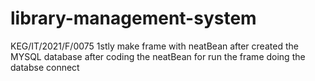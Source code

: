 # library-management-system
KEG/IT/2021/F/0075
1stly make frame with neatBean
after created the MYSQL database
after coding the neatBean for run the frame
doing the databse connect
